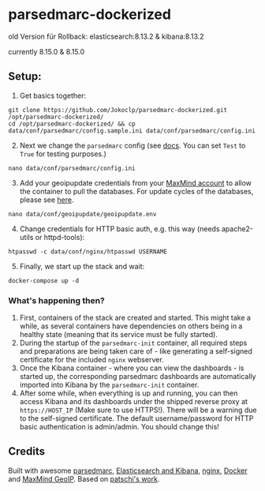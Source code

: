 # parsedmarc-dockerized

old Version für Rollback:
elasticsearch:8.13.2 & kibana:8.13.2


currently 8.15.0 & 8.15.0

## Setup:
1. Get basics together:
```
git clone https://github.com/Jokoclp/parsedmarc-dockerized.git /opt/parsedmarc-dockerized/
cd /opt/parsedmarc-dockerized/ && cp data/conf/parsedmarc/config.sample.ini data/conf/parsedmarc/config.ini
```

2. Next we change the `parsedmarc` config (see [docs](https://domainaware.github.io/parsedmarc/#configuration-file). You can set `Test` to `True` for testing purposes.)
```
nano data/conf/parsedmarc/config.ini
```

3. Add your geoipupdate credentials from your [MaxMind account](https://www.maxmind.com/en/account/) to allow the container to pull the databases. For update cycles of the databases, please see [here](https://support.maxmind.com/hc/en-us/articles/4408216129947).
```
nano data/conf/geoipupdate/geoipupdate.env
```

4. Change credentials for HTTP basic auth, e.g. this way (needs apache2-utils or httpd-tools):
```
htpasswd -c data/conf/nginx/htpasswd USERNAME
```

5. Finally, we start up the stack and wait:
```
docker-compose up -d
```

### What's happening then?

1. First, containers of the stack are created and started. This might take a while, as several containers have dependencies on others being in a healthy state (meaning that its service must be fully started).
2. During the startup of the `parsedmarc-init` container, all required steps and preparations are being taken care of - like generating a self-signed certificate for the included `nginx` webserver.
3. Once the Kibana container - where you can view the dashboards - is started up, the corresponding parsedmarc dashboards are automatically imported into Kibana by the `parsedmarc-init` container.
4. After some while, when everything is up and running, you can then access Kibana and its dashboards under the shipped reverse proxy at `https://HOST_IP` (Make sure to use HTTPS!). There will be a warning due to the self-signed certificate. The default username/password for HTTP basic authentication is admin/admin. You should change this!

## Credits

Built with awesome [parsedmarc](https://github.com/domainaware/checkdmarc), [Elasticsearch and Kibana](https://www.elastic.co/), [nginx](https://nginx.org), [Docker](https://docker.com) and [MaxMind GeoIP](https://dev.maxmind.com/geoip/geoip2/geolite2/). Based on [patschi's work](https://github.com/patschi/parsedmarc-dockerized).
